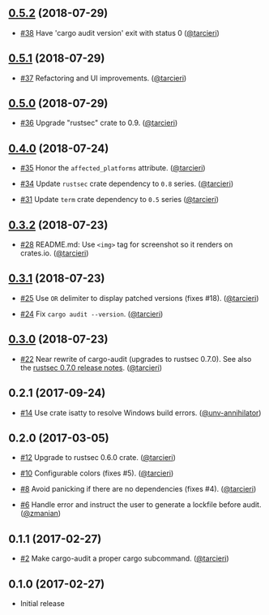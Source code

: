 ## [0.5.2] (2018-07-29)

[0.5.2]: https://github.com/RustSec/cargo-audit/compare/v0.5.1...v0.5.2

* [#38](https://github.com/RustSec/cargo-audit/pull/38)
  Have 'cargo audit version' exit with status 0
  ([@tarcieri])

## [0.5.1] (2018-07-29)

[0.5.1]: https://github.com/RustSec/cargo-audit/compare/v0.5.0...v0.5.1

* [#37](https://github.com/RustSec/cargo-audit/pull/37)
  Refactoring and UI improvements.
  ([@tarcieri])

## [0.5.0] (2018-07-29)

[0.5.0]: https://github.com/RustSec/cargo-audit/compare/v0.4.0...v0.5.0

* [#36](https://github.com/RustSec/cargo-audit/pull/36)
  Upgrade "rustsec" crate to 0.9.
  ([@tarcieri])

## [0.4.0] (2018-07-24)

[0.4.0]: https://github.com/RustSec/cargo-audit/compare/v0.3.2...v0.4.0

* [#35](https://github.com/RustSec/cargo-audit/pull/35)
  Honor the `affected_platforms` attribute.
  ([@tarcieri])

* [#34](https://github.com/RustSec/cargo-audit/pull/34)
  Update `rustsec` crate dependency to `0.8` series.
  ([@tarcieri])

* [#31](https://github.com/RustSec/cargo-audit/pull/31)
  Update `term` crate dependency to `0.5` series
  ([@tarcieri])

## [0.3.2] (2018-07-23)

[0.3.2]: https://github.com/RustSec/cargo-audit/compare/v0.3.1...v0.3.2

* [#28](https://github.com/RustSec/cargo-audit/pull/28)
  README.md: Use `<img>` tag for screenshot so it renders on crates.io.
  ([@tarcieri])

## [0.3.1] (2018-07-23)

[0.3.1]: https://github.com/RustSec/cargo-audit/compare/v0.3.0...v0.3.1

* [#25](https://github.com/RustSec/cargo-audit/pull/25)
  Use ` OR ` delimiter to display patched versions (fixes #18).
  ([@tarcieri])

* [#24](https://github.com/RustSec/cargo-audit/pull/24)
  Fix `cargo audit --version`.
  ([@tarcieri])

## [0.3.0] (2018-07-23)

[0.3.0]: https://github.com/RustSec/cargo-audit/compare/v0.2.1...v0.3.0

* [#22](https://github.com/RustSec/cargo-audit/pull/22)
  Near rewrite of cargo-audit (upgrades to rustsec 0.7.0).
  See also the [rustsec 0.7.0 release notes].
  ([@tarcieri])

[rustsec 0.7.0 release notes]: https://github.com/RustSec/rustsec-client/blob/master/CHANGES.md#070-2018-07-22

## 0.2.1 (2017-09-24)

* [#14](https://github.com/RustSec/cargo-audit/pull/14)
  Use crate isatty to resolve Windows build errors.
  ([@unv-annihilator])

## 0.2.0 (2017-03-05)

* [#12](https://github.com/RustSec/cargo-audit/pull/12)
  Upgrade to rustsec 0.6.0 crate.
  ([@tarcieri])

* [#10](https://github.com/RustSec/cargo-audit/pull/10)
  Configurable colors (fixes #5).
  ([@tarcieri])

* [#8](https://github.com/RustSec/cargo-audit/pull/8)
  Avoid panicking if there are no dependencies (fixes #4).
  ([@tarcieri])

* [#6](https://github.com/RustSec/cargo-audit/pull/6)
  Handle error and instruct the user to generate a lockfile before audit.
  ([@zmanian])

## 0.1.1 (2017-02-27)

* [#2](https://github.com/RustSec/cargo-audit/pull/2)
  Make cargo-audit a proper cargo subcommand.
  ([@tarcieri])

## 0.1.0 (2017-02-27)

* Initial release

[@tarcieri]: https://github.com/tarcieri
[@zmanian]: https://github.com/zmanian
[@unv-annihilator]: https://github.com/unv-annihilator
[@branan]: https://github.com/branan
